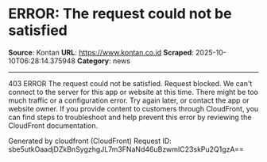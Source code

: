 # ERROR: The request could not be satisfied

**Source**: Kontan
**URL**: https://www.kontan.co.id
**Scraped**: 2025-10-10T06:28:14.375948
**Category**: news

---

403 ERROR
The request could not be satisfied.
Request blocked. We can't connect to the server for this app or website at this time. There might be too much traffic or a configuration error. Try again later, or contact the app or website owner.
If you provide content to customers through CloudFront, you can find steps to troubleshoot and help prevent this error by reviewing the CloudFront documentation.

Generated by cloudfront (CloudFront)
Request ID: sbe5utkOaadjDZkBnSygzhgJL7m3FNaNd46uBzwmIC23skPu2Q1gzA==
